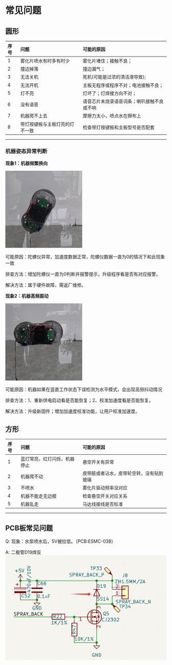 # 常见问题

## 圆形
|序号|问题|可能的原因|
|:---|:---|:---|
|1|雾化片喷水有时多有时少|雾化片堵住；接触不良；|
|2|撞边掉落|撞边漏气；|
|3|无法关机|死机(可能是过浓的清洁液导致);|
|4|无法开机|主板无程序或程序不对；电池接触不良；|
|5|灯不亮|灯坏了；灯焊接方向不对；|
|6|没有语音|语音芯片未烧录语音词条；喇叭接触不良或不响|
|7|机器爬不上去|摩擦力太小，喷点水在擦布上|
|8|带灯按键板与主板灯亮的灯不一致|检查带灯按键板和主板型号是否配套|
***

### 机器姿态异常判断


**现象1：机器频繁换向**

![image](image/gyro-abnormal.gif)

可能原因：陀螺仪异常，加速度数据正常，陀螺仪数据一直为0的情况下和此现象一致

排查方法：增加陀螺仪一直为0判断并报警提示，升级程序看是否有对应报警。

解决方法：属于硬件故障，需返厂维修。

**现象2：机器高频振动**

![image](image/gyro-miss-detected-horizontal-mode.gif)

可能原因：机器如果在竖直工作状态下误检测为水平模式，会出现高频抖动情况

排查方法：1、重新供电启动看是否能恢复；2、校准加速度看是否能恢复。

解决方法：升级新固件；增加加速度校准功能，让用户校准加速度。

## 方形
|序号|问题|可能的原因|
|:---|:---|:---|
|1|蓝灯常亮，红灯闪烁，机器停止|悬空开关有异常|
|2|机器爬不动|皮带脏或者沾水，皮带轮空转，没有贴到玻璃|
|3|不喷水|雾化片驱动频率没对应|
|4|机器不能走无边框|检查悬空开关对应关系|
|5|机器乱走|马达线接线是否标准|
***

## PCB板常见问题
Q: 现象：水泵喷水后，5V被拉低。（PCB:ESMC-03B）

A: 二极管D19焊反 
![image](image/spray.png)